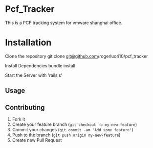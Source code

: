 Pcf_Tracker
=============

This is a PCF tracking system for vmware shanghai office.


Installation
=============

Clone the repository git clone git@github.com/rogerluo410/pcf_tracker

Install Dependencies bundle install

Start the Server with 'rails s'


## Usage


## Contributing

1. Fork it
2. Create your feature branch (`git checkout -b my-new-feature`)
3. Commit your changes (`git commit -am 'Add some feature'`)
4. Push to the branch (`git push origin my-new-feature`)
5. Create new Pull Request
